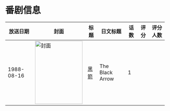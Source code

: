 # 番剧信息

|放送日期|封面|标题|日文标题|话数|评分|评分人数|
|---|---|---|---|---|---|---|
|1988-08-16|<img src="https://lain.bgm.tv/pic/cover/c/c9/00/276745_8z2Pa.jpg" alt="封面" style="width:150px;height:200px;object-fit:cover;">|[黑箭](https://bangumi.tv/subject/276745)|The Black Arrow|1|||
